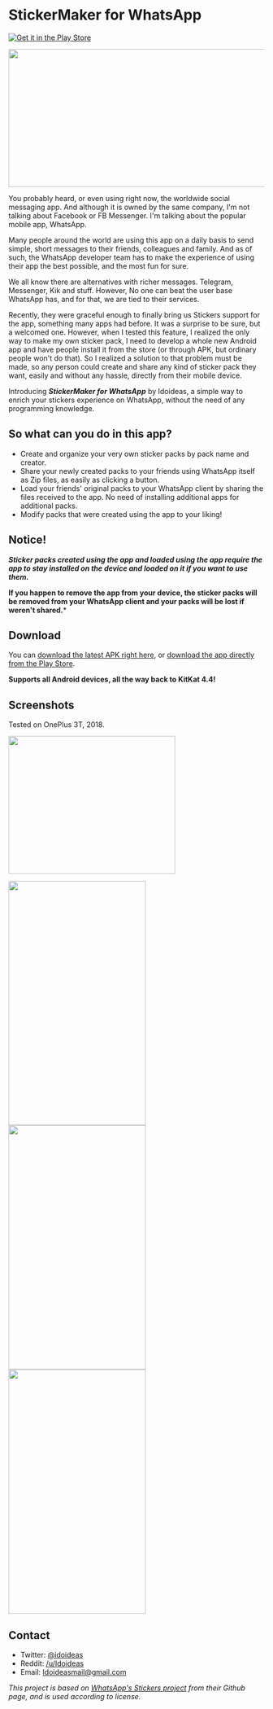 # StickerMaker for WhatsApp

[![Get it in the Play Store](https://i.imgur.com/GcvRPKp.png)](https://play.google.com/store/apps/details?id=com.idoideas.stickermaker)

<img src="https://i.imgur.com/cEvAjAN.png" width="556" height="271">

You probably heard, or even using right now, the worldwide social messaging app. And although it is owned by the same company, I'm not talking about Facebook or FB Messenger. I'm talking about the popular mobile app, WhatsApp.

Many people around the world are using this app on a daily basis to send simple, short messages to their friends, colleagues and family. And as of such, the WhatsApp developer team has to make the experience of using their app the best possible, and the most fun for sure.

We all know there are alternatives with richer messages. Telegram, Messenger, Kik and stuff. However, No one can beat the user base WhatsApp has, and for that, we are tied to their services.

Recently, they were graceful enough to finally bring us Stickers support for the app, something many apps had before. It was a surprise to be sure, but a welcomed one. However, when I tested this feature, I realized the only way to make my own sticker pack, I need to develop a whole new Android app and have people install it from the store (or through APK, but ordinary people won't do that). So I realized a solution to that problem must be made, so any person could create and share any kind of sticker pack they want, easily and without any hassle, directly from their mobile device.

Introducing ***StickerMaker for WhatsApp*** by Idoideas, a simple way to enrich your stickers experience on WhatsApp, without the need of any programming knowledge.

## So what can you do in this app?

* Create and organize your very own sticker packs by pack name and creator.
* Share your newly created packs to your friends using WhatsApp itself as Zip files, as easily as clicking a button.
* Load your friends' original packs to your WhatsApp client by sharing the files received to the app. No need of installing additional apps for additional packs.
* Modify packs that were created using the app to your liking!

## Notice!

***Sticker packs created using the app and loaded using the app require the app to stay installed on the device and loaded on it if you want to use them.***

**If you happen to remove the app from your device, the sticker packs will be removed from your WhatsApp client and your packs will be lost if weren't shared.***

## Download

You can [download the latest APK right here](https://github.com/idoideas/StickerMaker-for-Whatsapp/blob/master/app/release/app-release.apk?raw=true), or [download the app directly from the Play Store](https://play.google.com/store/apps/details?id=com.idoideas.stickermaker).

**Supports all Android devices, all the way back to KitKat 4.4!**


## Screenshots

Tested on OnePlus 3T, 2018.

<img src="https://i.imgur.com/XSJY3y8.png" width="328" height="271">

<img src="https://i.imgur.com/lLsucbx.jpg" width="270" height="480"><img src="https://i.imgur.com/2kDps4R.jpg" width="270" height="480"><img src="https://i.imgur.com/QtzVPCr.jpg" width="270" height="480">

## Contact

* Twitter: [@idoideas](http://twitter.com/idoideas)
* Reddit: [/u/Idoideas](https://www.reddit.com/user/idoideas)
* Email: Idoideasmail@gmail.com


*This project is based on [WhatsApp's Stickers project](https://github.com/whatsapp/stickers) from their Github page, and is used according to license.*
